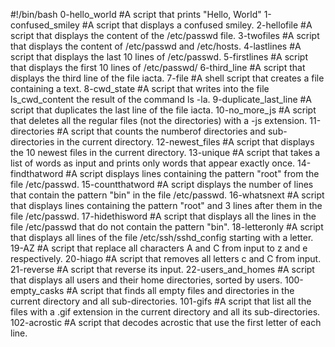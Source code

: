 #!/bin/bash
0-hello_world #A script that prints "Hello, World"
1-confused_smiley #A script that displays a confused smiley.
2-hellofile #A script that displays the content of the /etc/passwd file.
3-twofiles #A script that displays the content of /etc/passwd and /etc/hosts.
4-lastlines #A script that displays the last 10 lines of /etc/passwd.
5-firstlines #A script that displays the first 10 lines of /etc/passwd/
6-third_line #A script that displays the third line of the file iacta.
7-file #A shell script that creates a file containing a text.
8-cwd_state #A script that writes into the file ls_cwd_content the result of the command ls -la.
9-duplicate_last_line #A script that duplicates the last line of the file iacta.
10-no_more_js #A script that deletes all the regular files (not the directories) with a -js extension.
11-directories #A script that counts the numberof directories and sub-directories in the current directory.
12-newest_files #A script that displays the 10 newest files in the current directory.
13-unique #A script that takes a list of words as input and prints only words that appear exactly once.
14-findthatword #A script displays lines containing the pattern "root" from the file /etc/passwd.
15-countthatword #A script displays the number of lines that contain the pattern "bin" in the file /etc/passwd.
16-whatsnext #A script that displays lines containing the pattern "root" and 3 lines after them in the file /etc/passwd.
17-hidethisword #A script that displays all the lines in the file /etc/passwd that do not contain the pattern "bin".
18-letteronly #A script that displays all lines of the file /etc/ssh/sshd_config starting with a letter.
19-AZ #A script that replace all characters A and C from input to z and e respectively.
20-hiago #A script that removes all letters c and C from input.
21-reverse #A script that reverse its input.
22-users_and_homes #A script that displays all users and their home directories, sorted by users.
100-empty_casks #A script that finds all empty files and directories in the current directory and all sub-directories.
101-gifs #A script that list all the files with a .gif extension in the current directory and all its sub-directories.
102-acrostic #A script that decodes acrostic that use the first letter of each line.
